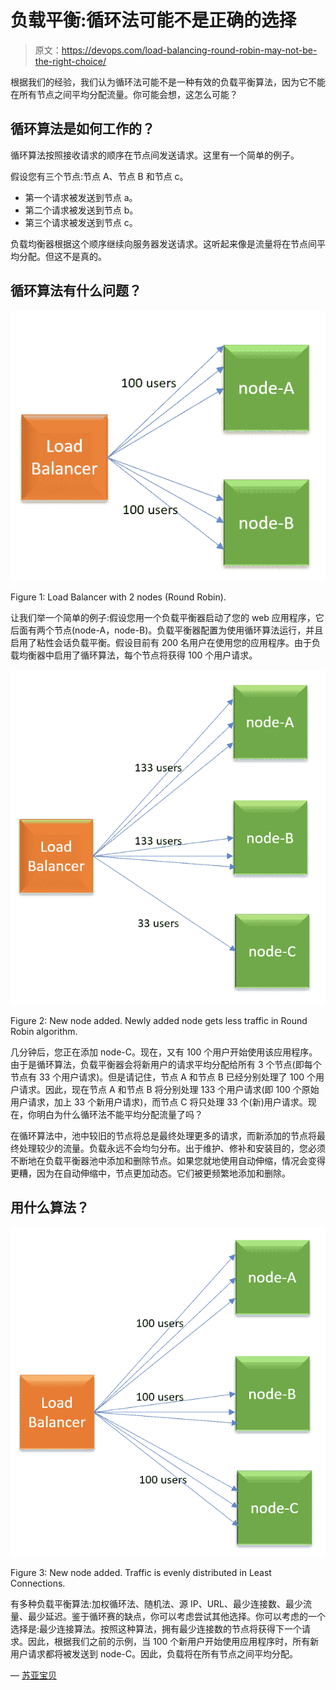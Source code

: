 # 负载平衡:循环法可能不是正确的选择

> 原文：<https://devops.com/load-balancing-round-robin-may-not-be-the-right-choice/>

根据我们的经验，我们认为循环法可能不是一种有效的负载平衡算法，因为它不能在所有节点之间平均分配流量。你可能会想，这怎么可能？

## 循环算法是如何工作的？

循环算法按照接收请求的顺序在节点间发送请求。这里有一个简单的例子。

假设您有三个节点:节点 A、节点 B 和节点 c。

*   第一个请求被发送到节点 a。
*   第二个请求被发送到节点 b。
*   第三个请求被发送到节点 c。

负载均衡器根据这个顺序继续向服务器发送请求。这听起来像是流量将在节点间平均分配。但这不是真的。

## 循环算法有什么问题？

![](img/47d33381f763b7c623df009084378a31.png)

Figure 1: Load Balancer with 2 nodes (Round Robin).

让我们举一个简单的例子:假设您用一个负载平衡器启动了您的 web 应用程序，它后面有两个节点(node-A，node-B)。负载平衡器配置为使用循环算法运行，并且启用了粘性会话负载平衡。假设目前有 200 名用户在使用您的应用程序。由于负载均衡器中启用了循环算法，每个节点将获得 100 个用户请求。

![](img/f1b60d1c2a5a15575ad0bad63822c98f.png)

Figure 2: New node added. Newly added node gets less traffic in Round Robin algorithm.

几分钟后，您正在添加 node-C。现在，又有 100 个用户开始使用该应用程序。由于是循环算法，负载平衡器会将新用户的请求平均分配给所有 3 个节点(即每个节点有 33 个用户请求)。但是请记住，节点 A 和节点 B 已经分别处理了 100 个用户请求。因此，现在节点 A 和节点 B 将分别处理 133 个用户请求(即 100 个原始用户请求，加上 33 个新用户请求)，而节点 C 将只处理 33 个(新)用户请求。现在，你明白为什么循环法不能平均分配流量了吗？

在循环算法中，池中较旧的节点将总是最终处理更多的请求，而新添加的节点将最终处理较少的流量。负载永远不会均匀分布。出于维护、修补和安装目的，您必须不断地在负载平衡器池中添加和删除节点。如果您就地使用自动伸缩，情况会变得更糟，因为在自动伸缩中，节点更加动态。它们被更频繁地添加和删除。

## 用什么算法？

![](img/1388536ae5fcdc9a8475fdaaa146bd0f.png)

Figure 3: New node added. Traffic is evenly distributed in Least Connections.

有多种负载平衡算法:加权循环法、随机法、源 IP、URL、最少连接数、最少流量、最少延迟。鉴于循环赛的缺点，你可以考虑尝试其他选择。你可以考虑的一个选择是:最少连接算法。按照这种算法，拥有最少连接数的节点将获得下一个请求。因此，根据我们之前的示例，当 100 个新用户开始使用应用程序时，所有新用户请求都将被发送到 node-C。因此，负载将在所有节点之间平均分配。

— [苏亚宝贝](https://devops.com/author/surya-baby/)
